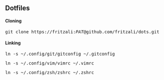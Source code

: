 ## Dotfiles

#### Cloning

<pre>git clone https://fritzali:<i>PAT</i>@github.com/fritzali/dots.git .config</pre>

#### Linking

<pre>ln -s ~/.config/git/gitconfig ~/.gitconfig</pre>
<pre>ln -s ~/.config/vim/vimrc ~/.vimrc</pre>
<pre>ln -s ~/.config/zsh/zshrc ~/.zshrc</pre>
